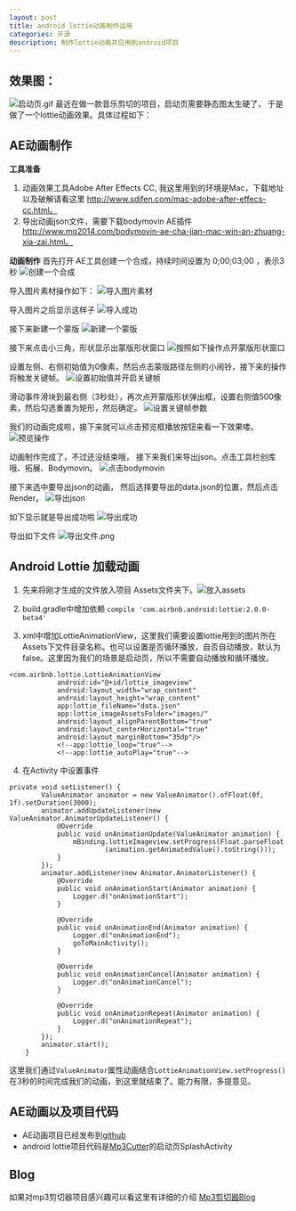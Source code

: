 ```yaml
---
layout: post
title: android lottie动画制作运用
categories: 开源
description: 制作lottie动画并应用到android项目
---
```

## 效果图：
![启动页.gif](/images/blog/2017-12-17-制作lottie动画并应用到android项目/splash.gif)
最近在做一款音乐剪切的项目，启动页需要静态图太生硬了， 于是做了一个lottie动画效果。具体过程如下：

## AE动画制作
**工具准备**
1. 动画效果工具Adobe After Effects CC, 我这里用到的环境是Mac，下载地址以及破解请看这里 http://www.sdifen.com/mac-adobe-after-effecs-cc.html。 
2. 导出动画json文件，需要下载bodymovin AE插件 http://www.mq2014.com/bodymovin-ae-cha-jian-mac-win-an-zhuang-xia-zai.html。

**动画制作**
首先打开 AE工具创建一个合成，持续时间设置为 0;00;03;00 ，表示3秒
![创建一个合成](/images/blog/2017-12-17-制作lottie动画并应用到android项目/screenshot01.jpg)

导入图片素材操作如下：
![导入图片素材](/images/blog/2017-12-17-制作lottie动画并应用到android项目/screenshot02.jpg)

导入图片之后显示这样子
![导入成功](/images/blog/2017-12-17-制作lottie动画并应用到android项目/screenshot03.jpg)

接下来新建一个蒙版
![新建一个蒙版](/images/blog/2017-12-17-制作lottie动画并应用到android项目/screenshot04.jpg)


接下来点击小三角，形状显示出蒙版形状窗口
![按照如下操作点开蒙版形状窗口](/images/blog/2017-12-17-制作lottie动画并应用到android项目/screenshot05.jpg)

设置左侧、右侧初始值为0像素，然后点击蒙版路径左侧的小闹铃，接下来的操作将触发关键帧。
![设置初始值并开启关键帧](/images/blog/2017-12-17-制作lottie动画并应用到android项目/screenshot06.jpg)


滑动事件滑块到最右侧（3秒处），再次点开蒙版形状弹出框，设置右侧值500像素，然后勾选重置为矩形，然后确定。
![设置关键帧参数](/images/blog/2017-12-17-制作lottie动画并应用到android项目/screenshot07.jpg)

我们的动画完成啦，接下来就可以点击预览框播放按钮来看一下效果喽。
![预览操作](/images/blog/2017-12-17-制作lottie动画并应用到android项目/screenshot08.jpg)

动画制作完成了，不过还没结束哦， 接下来我们来导出json。点击工具栏创库哦、拓展、Bodymovin。
![点击bodymovin](/images/blog/2017-12-17-制作lottie动画并应用到android项目/screenshot09.jpg)


接下来选中要导出json的动画， 然后选择要导出的data.json的位置，然后点击Render。
![导出json](/images/blog/2017-12-17-制作lottie动画并应用到android项目/screenshot10.jpg)


如下显示就是导出成功啦
![导出成功](/images/blog/2017-12-17-制作lottie动画并应用到android项目/screenshot11.jpg)

导出如下文件
![导出文件.png](/images/blog/2017-12-17-制作lottie动画并应用到android项目/screenshot12.jpg)



## Android Lottie 加载动画

1. 先来将刚才生成的文件放入项目 Assets文件夹下。![放入assets](/images/blog/2017-12-17-制作lottie动画并应用到android项目/screenshot13.jpg)

2. build.gradle中增加依赖
  `compile 'com.airbnb.android:lottie:2.0.0-beta4'`

3. xml中增加LottieAnimationView，这里我们需要设置lottie用到的图片所在Assets下文件目录名称。也可以设置是否循环播放，自否自动播放，默认为false。这里因为我们的场景是启动页，所以不需要自动播放和循环播放。
```
<com.airbnb.lottie.LottieAnimationView
            android:id="@+id/lottie_imageview"
            android:layout_width="wrap_content"
            android:layout_height="wrap_content"
            app:lottie_fileName="data.json"
            app:lottie_imageAssetsFolder="images/"
            android:layout_alignParentBottom="true"
            android:layout_centerHorizontal="true"
            android:layout_marginBottom="35dp"/>
            <!--app:lottie_loop="true"-->
            <!--app:lottie_autoPlay="true"-->
```
4.  在Activity 中设置事件
```
private void setListener() {
        ValueAnimator animator = new ValueAnimator().ofFloat(0f, 1f).setDuration(3000);
        animator.addUpdateListener(new ValueAnimator.AnimatorUpdateListener() {
            @Override
            public void onAnimationUpdate(ValueAnimator animation) {
                mBinding.lottieImageview.setProgress(Float.parseFloat
                        (animation.getAnimatedValue().toString()));
            }
        });
        animator.addListener(new Animator.AnimatorListener() {
            @Override
            public void onAnimationStart(Animator animation) {
                Logger.d("onAnimationStart");
            }

            @Override
            public void onAnimationEnd(Animator animation) {
                Logger.d("onAnimationEnd");
                goToMainActivity();
            }

            @Override
            public void onAnimationCancel(Animator animation) {
                Logger.d("onAnimationCancel");
            }

            @Override
            public void onAnimationRepeat(Animator animation) {
                Logger.d("onAnimationRepeat");
            }
        });
        animator.start();
    }
```
这里我们通过`ValueAnimator`属性动画结合`LottieAnimationView.setProgress()`在3秒的时间完成我们的动画，到这里就结束了。能力有限，多提意见。

## AE动画以及项目代码 
- AE动画项目已经发布到[github](https://github.com/zyl409214686/AE_Animtions)<br>
- android lottie项目代码是[Mp3Cutter]((https://github.com/zyl409214686/Mp3Cutter))的启动页SplashActivity<br>

## Blog
如果对mp3剪切器项目感兴趣可以看这里有详细的介绍
[Mp3剪切器Blog](https://juejin.im/post/5a324f3f5188253da72e7956)



